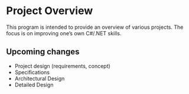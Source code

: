 Project Overview
===========================

This program is intended to provide an overview of various projects. The focus is on improving one’s own C#/.NET skills.

Upcoming changes
------------

- Project design (requirements, concept)
- Specifications
- Architectural Design
- Detailed Design
